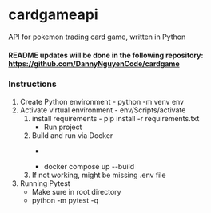 # cardgameapi
API for pokemon trading card game, written in Python

#### README updates will be done in the following repository: https://github.com/DannyNguyenCode/cardgame



### Instructions
1. Create Python environment - python -m venv env
2. Activate virtual environment - env/Scripts/activate
    1. install requirements - pip install -r requirements.txt
        - Run project
    2. Build and run via Docker
        - ```bash
        - docker compose up --build
    3. If not working, might be missing .env file
3. Running Pytest
    - Make sure in root directory
    - python -m pytest -q